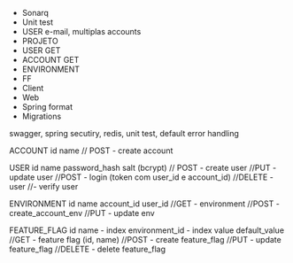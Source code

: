 - Sonarq
- Unit test
- USER e-mail, multiplas accounts
- PROJETO
- USER GET
- ACCOUNT GET
- ENVIRONMENT
- FF
- Client
- Web
- Spring format
- Migrations

swagger, spring secutiry, redis, unit test, default error handling

ACCOUNT
id
name
// POST - create account

USER
id
name
password_hash
salt
(bcrypt)
// POST - create user
//PUT - update user
//POST - login (token com user_id e account_id)
//DELETE - user
//- verify user

ENVIRONMENT
id
name
account_id
user_id
//GET - environment
//POST - create_account_env
//PUT - update env

FEATURE_FLAG
id
name - index
environment_id  - index
value
default_value
//GET - feature flag (id, name)
//POST - create feature_flag
//PUT - update feature_flag
//DELETE - delete feature_flag